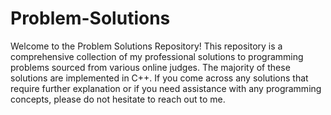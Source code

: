# Problem-Solutions
Welcome to the Problem Solutions Repository! This repository is a comprehensive collection of my professional solutions to programming problems sourced from various online judges. The majority of these solutions are implemented in C++.
If you come across any solutions that require further explanation or if you need assistance with any programming concepts, please do not hesitate to reach out to me.
